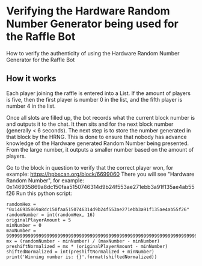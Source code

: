 # Verifying the Hardware Random Number Generator being used for the Raffle Bot
How to verify the authenticity of using the Hardware Random Number Generator for the Raffle Bot

## How it works
Each player joining the raffle is entered into a List.
If the amount of players is five, then the first player is number 0 in the list, and the fifth player is number 4 in the list.


Once all slots are filled up, the bot records what the current block number is and outputs it to the chat.
It then sits and for the next block number (generally < 6 seconds). The next step is to store the number generated in that block by the HRNG.
This is done to ensure that nobody has advance knowledge of the Hardware generated Random Number being presented.
From the large number, it outputs a smaller number based on the amount of players.


Go to the block in question to verify that the correct player won, for example: https://hpbscan.org/block/6699060
There you will see "Hardware Random Number", for example: 0x146935869a8dc150faa5150746314d9b24f553ae271ebb3a91f135ae4ab55f26
Run this python script:
```
randomHex = "0x146935869a8dc150faa5150746314d9b24f553ae271ebb3a91f135ae4ab55f26"
randomNumber = int(randomHex, 16)
originalPlayerAmount = 5
minNumber = 0
maxNumber = 99999999999999999999999999999999999999999999999999999999999999999999999999999
mx = (randomNumber - minNumber) / (maxNumber - minNumber)
preshiftNormalized = mx * (originalPlayerAmount - minNumber)
shiftedNormalized = int(preshiftNormalized + minNumber)
print('Winning number is: {}'.format(shiftedNormalized))
```
